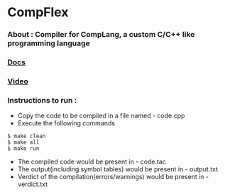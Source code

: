   # CompFlex
### About : Compiler for CompLang, a custom C/C++ like programming language
### [Docs](https://docs.google.com/document/d/1a162MpKgx_Jk4WcJYFeREn-2Uoh0L4hkIjD-kF7uYv4/edit)
### [Video](https://drive.google.com/file/d/1qrmFISet6OyiSnUln5PkFxdPNEJX3PQW/view?usp=sharing)


### Instructions to run :
- Copy the code to be compiled in a file named - code.cpp
- Execute the following commands
```
$ make clean
$ make all
$ make run
```
- The compiled code would be present in - code.tac
- The output(including symbol tables) would be present in - output.txt
- Verdict of the compilation(errors/warnings) would be present in - verdict.txt 
